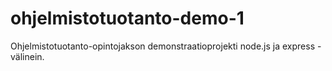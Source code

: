 # ohjelmistotuotanto-demo-1
Ohjelmistotuotanto-opintojakson demonstraatioprojekti node.js ja express -välinein.
